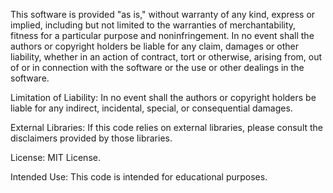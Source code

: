 This software is provided "as is," without warranty of any kind, express or implied,
including but not limited to the warranties of merchantability, fitness for a particular
purpose and noninfringement. In no event shall the authors or copyright holders be
liable for any claim, damages or other liability, whether in an action of contract,
tort or otherwise, arising from, out of or in connection with the software or the use
or other dealings in the software.

Limitation of Liability: In no event shall the authors or copyright holders be liable for any indirect, incidental, special, or consequential damages.

External Libraries: If this code relies on external libraries, please consult the disclaimers provided by those libraries.

License: MIT License.

Intended Use: This code is intended for educational purposes.
